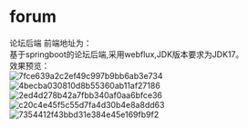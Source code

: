 # forum
论坛后端
前端地址为：  
基于springboot的论坛后端,采用webflux,JDK版本要求为JDK17。  
效果预览：  
![7fce639a2c2ef49c997b9bb6ab3e734](https://user-images.githubusercontent.com/24819393/164585752-90edf604-bea6-473c-8b8a-b5ed8626c31b.png)  
![4becba030810d8b55360ab11af27186](https://user-images.githubusercontent.com/24819393/164585765-fc40a31a-7479-4d97-9af6-609d96f17893.png)  
![2ed4d278b42a7fbb340af0aa6bfce36](https://user-images.githubusercontent.com/24819393/164585771-ddc67eeb-085f-4b2a-8c60-a6d6cbcd5423.png)  
![c20c4e45f5c55d7fa4d30b4e8a8dd63](https://user-images.githubusercontent.com/24819393/164585775-bce3cc8f-b10b-4495-b3a4-0476b62ced6b.png)  
![7354412f43bbd31e384e45e169fb9f2](https://user-images.githubusercontent.com/24819393/164585790-b8ac0cf3-a5e7-4340-ad3f-4e1856689320.png)  
